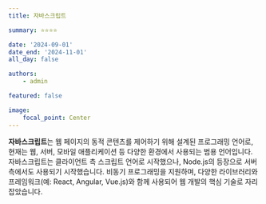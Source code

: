 ```yaml
---
title: 자바스크립트

summary: ⭐️⭐️⭐️⭐️

date: '2024-09-01'
date_end: '2024-11-01'
all_day: false

authors:
    - admin

featured: false

image:
    focal_point: Center
---
```

**자바스크립트**는 웹 페이지의 동적 콘텐츠를 제어하기 위해 설계된 프로그래밍 언어로, 현재는 웹, 서버, 모바일 애플리케이션 등 다양한 환경에서 사용되는 범용 언어입니다. 자바스크립트는 클라이언트 측 스크립트 언어로 시작했으나, Node.js의 등장으로 서버 측에서도 사용되기 시작했습니다. 비동기 프로그래밍을 지원하며, 다양한 라이브러리와 프레임워크(예: React, Angular, Vue.js)와 함께 사용되어 웹 개발의 핵심 기술로 자리 잡았습니다.